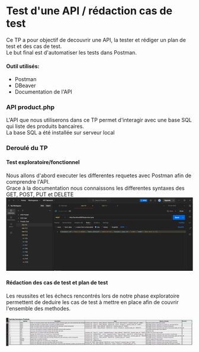 # Test d'une API / rédaction cas de test 
Ce TP a pour objectif de decouvrir une API, la tester et rédiger un plan de test et des cas de test.<br/>
Le but final est d'automatiser les tests dans Postman.
#### Outil utilisés:
  - Postman
  - DBeaver
  - Documentation de l'API

### API product.php
L'API que nous utiliserons dans ce TP permet d'interagir avec une base SQL qui liste des produits bancaires.<br/>
La base SQL a été installée sur serveur local

### Deroulé du TP
#### **Test exploratoire/fonctionnel**
Nous allons d'abord executer les differentes requetes avec Postman afin de comprendre l'API.<br/>
Grace à la documentation nous connaissons les differentes syntaxes des GET, POST, PUT et DELETE
![](postman.png)

#### **Rédaction des cas de test et plan de test** 
Les reussites et les échecs rencontrés lors de notre phase exploratoire permettent de deduire les cas de test à mettre en place afin de couvrir l'ensemble des methodes.<br/> 
<br/>
![](casdetest.png)



